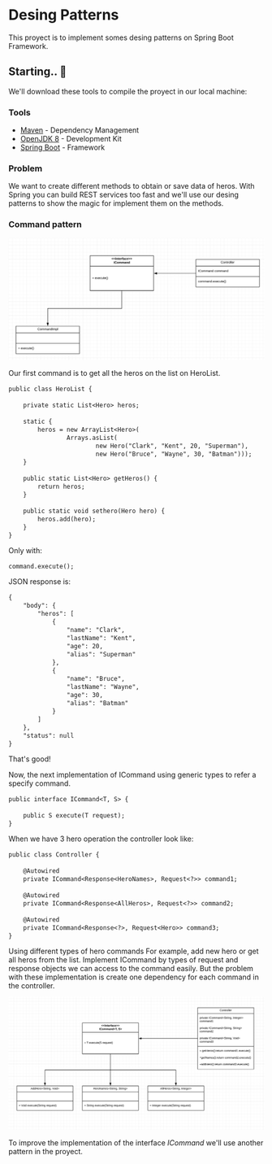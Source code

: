 # Desing Patterns

This proyect is to implement somes desing patterns on Spring Boot Framework.

## Starting.. 🚀

We'll download these tools to compile the proyect in our local machine:

### Tools
* [Maven](https://maven.apache.org/) - Dependency Management
* [OpenJDK 8](https://openjdk.java.net/install/) - Development Kit
* [Spring Boot](https://spring.io/projects/spring-boot) - Framework

### Problem

We want to create different methods to obtain or save data of heros. With Spring you can build REST services too fast and we'll use our desing patterns to show the magic for implement them on the methods.

### Command pattern

![Screenshot](CommandDesign.png)

Our first command is to get all the heros on the list on HeroList.
```
public class HeroList {

	private static List<Hero> heros;
	
	static {
		heros = new ArrayList<Hero>(
				Arrays.asList(
						new Hero("Clark", "Kent", 20, "Superman"),
						new Hero("Bruce", "Wayne", 30, "Batman")));
	}
	
	public static List<Hero> getHeros() {
		return heros;
	}
	
	public static void sethero(Hero hero) {
		heros.add(hero);
	}
}
```

Only with:
```
command.execute();
```

JSON response is:
```
{
    "body": {
        "heros": [
            {
                "name": "Clark",
                "lastName": "Kent",
                "age": 20,
                "alias": "Superman"
            },
            {
                "name": "Bruce",
                "lastName": "Wayne",
                "age": 30,
                "alias": "Batman"
            }
        ]
    },
    "status": null
}
```
That's good!

Now, the next implementation of ICommand using generic types to refer a specify command.

```
public interface ICommand<T, S> {
			
	public S execute(T request);	
}
```

When we have 3 hero operation the controller look like:
```
public class Controller {
	
	@Autowired
	private ICommand<Response<HeroNames>, Request<?>> command1;
	
	@Autowired
	private ICommand<Response<AllHeros>, Request<?>> command2;
	
	@Autowired
	private ICommand<Response<?>, Request<Hero>> command3;
}
```

Using different types of hero commands For example, add new hero or get all heros from the list. Implement ICommand by types of request and response objects we can access to the command easily. But the problem with these implementation is create one dependency for each command in the controller.

![Screenshot](command1.png)

To improve the implementation of the interface *ICommand* we'll use another pattern in the proyect.

